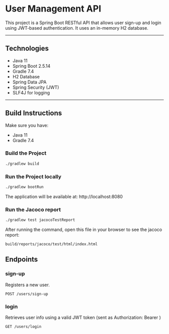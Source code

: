 # User Management API

This project is a Spring Boot RESTful API that allows user sign-up and login using JWT-based authentication. It uses an in-memory H2 database.

---

## Technologies

- Java 11
- Spring Boot 2.5.14
- Gradle 7.4
- H2 Database
- Spring Data JPA
- Spring Security (JWT)
- SLF4J for logging

---

## Build Instructions

Make sure you have:

- Java 11
- Gradle 7.4

### Build the Project

```bash
./gradlew build
```

### Run the Project locally
```bash
./gradlew bootRun
```
The application will be available at:
http://localhost:8080

### Run the Jacoco report
```bash
./gradlew test jacocoTestReport
```
After running the command, open this file in your browser to see the jacoco report:
```
build/reports/jacoco/test/html/index.html
```

## Endpoints

### sign-up
Registers a new user.
```
POST /users/sign-up
```

### login
Retrieves user info using a valid JWT token (sent as Authorization: Bearer <token>)
```
GET /users/login
```





